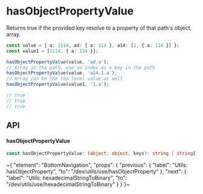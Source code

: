 
# hasObjectPropertyValue

Returns true if the provided key resolve to a property of that path's object, array.

```ts
const value = { a: 1114, ad: { a: 114 }, a14: [1, { a: 114 }] };
const value1 = [1114, { a: 114 }];

hasObjectPropertyValue(value, 'ad.a');
// Array in the path, use an index as a key in the path
hasObjectPropertyValue(value, 'a14.1.a');
// Array can be the top level value as well
hasObjectPropertyValue(value1, '1.a');

// true
// true
// true
```

## API

#### hasObjectPropertyValue

```ts
const hasObjectPropertyValue: (object: object, keys?: string | string[]) => boolean;
```


~{
  "element": "BottomNavigation",
  "props": {
    "previous": {
      "label": "Utils: hasObjectProperty",
      "to": "/dev/utils/use/hasObjectProperty"
    },
    "next": {
      "label": "Utils: hexadecimalStringToBinary",
      "to": "/dev/utils/use/hexadecimalStringToBinary"
    }
  }
}~
